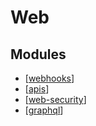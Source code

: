 Web
===

Modules
---

- [[webhooks]]
- [[apis]]
- [[web-security]]
- [[graphql]]

[//begin]: # "Autogenerated link references for markdown compatibility"
[webhooks]: webhooks.md "Webhooks"
[apis]: apis/apis.md "APIs"
[web-security]: security/web-security.md "Web Security"
[graphql]: graphql/graphql.md "GraphQL"
[//end]: # "Autogenerated link references"